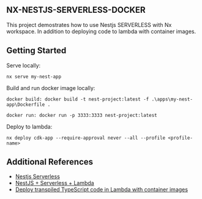 ## NX-NESTJS-SERVERLESS-DOCKER

This project demostrates how to use Nestjs SERVERLESS with Nx workspace. In addition to deploying code to lambda with container images.

## Getting Started

Serve locally:

```Make
nx serve my-nest-app
```

Build and run docker image locally:

```Make
docker build: docker build -t nest-project:latest -f .\apps\my-nest-app\Dockerfile .

docker run: docker run -p 3333:3333 nest-project:latest
```

Deploy to lambda:

```Make
nx deploy cdk-app --require-approval never --all --profile <profile-name>
```

## Additional References

- [Nestjs Serverless](https://docs.nestjs.com/faq/serverless)
- [NestJS + Serverless + Lambda](https://nishabe.medium.com/nestjs-serverless-lambda-aws-in-shortest-steps-e914300faed5)
- [Deploy transpiled TypeScript code in Lambda with container images](https://docs.aws.amazon.com/lambda/latest/dg/typescript-image.html)